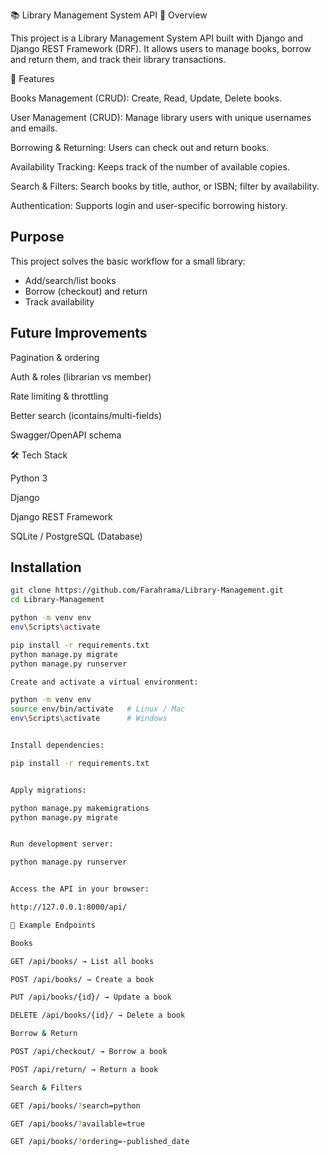 📚 Library Management System API
📌 Overview

This project is a Library Management System API built with Django and Django REST Framework (DRF).
It allows users to manage books, borrow and return them, and track their library transactions.

🚀 Features

Books Management (CRUD): Create, Read, Update, Delete books.

User Management (CRUD): Manage library users with unique usernames and emails.

Borrowing & Returning: Users can check out and return books.

Availability Tracking: Keeps track of the number of available copies.

Search & Filters: Search books by title, author, or ISBN; filter by availability.

Authentication: Supports login and user-specific borrowing history.
## Purpose
This project solves the basic workflow for a small library:
- Add/search/list books
- Borrow (checkout) and return
- Track availability
## Future Improvements

Pagination & ordering

Auth & roles (librarian vs member)

Rate limiting & throttling

Better search (icontains/multi-fields)

Swagger/OpenAPI schema

🛠️ Tech Stack

Python 3

Django

Django REST Framework

SQLite / PostgreSQL (Database)

## Installation

```bash
git clone https://github.com/Farahrama/Library-Management.git
cd Library-Management

python -m venv env
env\Scripts\activate

pip install -r requirements.txt
python manage.py migrate
python manage.py runserver

Create and activate a virtual environment:

python -m venv env
source env/bin/activate   # Linux / Mac
env\Scripts\activate      # Windows


Install dependencies:

pip install -r requirements.txt


Apply migrations:

python manage.py makemigrations
python manage.py migrate


Run development server:

python manage.py runserver


Access the API in your browser:

http://127.0.0.1:8000/api/

🔑 Example Endpoints

Books

GET /api/books/ → List all books

POST /api/books/ → Create a book

PUT /api/books/{id}/ → Update a book

DELETE /api/books/{id}/ → Delete a book

Borrow & Return

POST /api/checkout/ → Borrow a book

POST /api/return/ → Return a book

Search & Filters

GET /api/books/?search=python

GET /api/books/?available=true

GET /api/books/?ordering=-published_date
